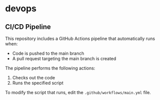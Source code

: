 # devops

## CI/CD Pipeline

This repository includes a GitHub Actions pipeline that automatically runs when:
- Code is pushed to the main branch
- A pull request targeting the main branch is created

The pipeline performs the following actions:
1. Checks out the code
2. Runs the specified script

To modify the script that runs, edit the `.github/workflows/main.yml` file.